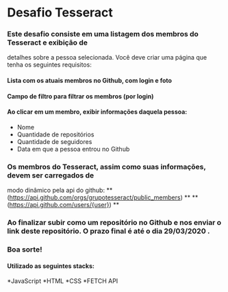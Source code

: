 # Desafio Tesseract

### Este desafio consiste em uma listagem dos membros do Tesseract e exibição de
detalhes sobre a pessoa selecionada. Você deve criar uma página que tenha os seguintes requisitos:
#### Lista com os atuais membros no Github, com login e foto
#### Campo de filtro para filtrar os membros (por login)
#### Ao clicar em um membro, exibir informações daquela pessoa:

* Nome
* Quantidade de repositórios
* Quantidade de seguidores
* Data em que a pessoa entrou no Github

### Os membros do Tesseract, assim como suas informações, devem ser carregados de
modo dinâmico pela api do github:
 ** (https://api.github.com/orgs/grupotesseract/public_members) **
 ** (https://api.github.com/users/{user}) **

### Ao finalizar subir como um repositório no Github e nos enviar o link deste repositório.  O prazo final é até o dia 29/03/2020 .
### Boa sorte!

#### Utilizado as seguintes stacks:
*JavaScript
*HTML
*CSS
*FETCH API

